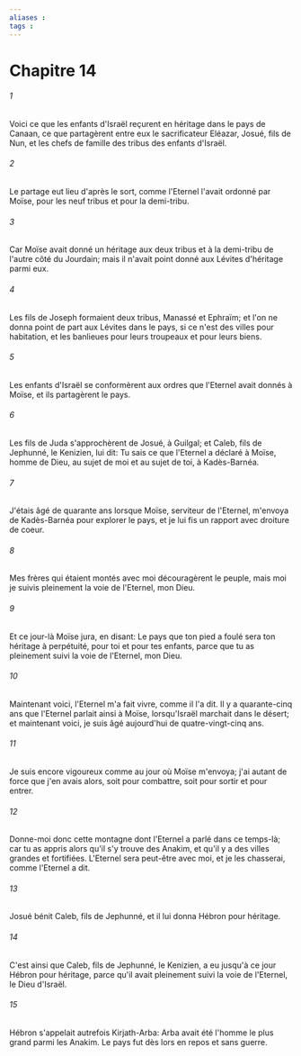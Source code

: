 ```yaml
---
aliases : 
tags : 
---
```


# Chapitre 14

###### 1
Voici ce que les enfants d'Israël reçurent en héritage dans le pays de Canaan, ce que partagèrent entre eux le sacrificateur Eléazar, Josué, fils de Nun, et les chefs de famille des tribus des enfants d'Israël.
###### 2
Le partage eut lieu d'après le sort, comme l'Eternel l'avait ordonné par Moïse, pour les neuf tribus et pour la demi-tribu.
###### 3
Car Moïse avait donné un héritage aux deux tribus et à la demi-tribu de l'autre côté du Jourdain; mais il n'avait point donné aux Lévites d'héritage parmi eux.
###### 4
Les fils de Joseph formaient deux tribus, Manassé et Ephraïm; et l'on ne donna point de part aux Lévites dans le pays, si ce n'est des villes pour habitation, et les banlieues pour leurs troupeaux et pour leurs biens.
###### 5
Les enfants d'Israël se conformèrent aux ordres que l'Eternel avait donnés à Moïse, et ils partagèrent le pays.
###### 6
Les fils de Juda s'approchèrent de Josué, à Guilgal; et Caleb, fils de Jephunné, le Kenizien, lui dit: Tu sais ce que l'Eternel a déclaré à Moïse, homme de Dieu, au sujet de moi et au sujet de toi, à Kadès-Barnéa.
###### 7
J'étais âgé de quarante ans lorsque Moïse, serviteur de l'Eternel, m'envoya de Kadès-Barnéa pour explorer le pays, et je lui fis un rapport avec droiture de coeur.
###### 8
Mes frères qui étaient montés avec moi découragèrent le peuple, mais moi je suivis pleinement la voie de l'Eternel, mon Dieu.
###### 9
Et ce jour-là Moïse jura, en disant: Le pays que ton pied a foulé sera ton héritage à perpétuité, pour toi et pour tes enfants, parce que tu as pleinement suivi la voie de l'Eternel, mon Dieu.
###### 10
Maintenant voici, l'Eternel m'a fait vivre, comme il l'a dit. Il y a quarante-cinq ans que l'Eternel parlait ainsi à Moïse, lorsqu'Israël marchait dans le désert; et maintenant voici, je suis âgé aujourd'hui de quatre-vingt-cinq ans.
###### 11
Je suis encore vigoureux comme au jour où Moïse m'envoya; j'ai autant de force que j'en avais alors, soit pour combattre, soit pour sortir et pour entrer.
###### 12
Donne-moi donc cette montagne dont l'Eternel a parlé dans ce temps-là; car tu as appris alors qu'il s'y trouve des Anakim, et qu'il y a des villes grandes et fortifiées. L'Eternel sera peut-être avec moi, et je les chasserai, comme l'Eternel a dit.
###### 13
Josué bénit Caleb, fils de Jephunné, et il lui donna Hébron pour héritage.
###### 14
C'est ainsi que Caleb, fils de Jephunné, le Kenizien, a eu jusqu'à ce jour Hébron pour héritage, parce qu'il avait pleinement suivi la voie de l'Eternel, le Dieu d'Israël.
###### 15
Hébron s'appelait autrefois Kirjath-Arba: Arba avait été l'homme le plus grand parmi les Anakim. Le pays fut dès lors en repos et sans guerre.
